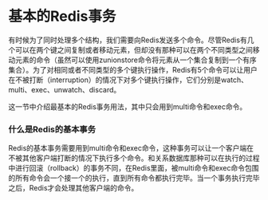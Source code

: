 # 基本的Redis事务

有时候为了同时处理多个结构，我们需要向Redis发送多个命令。尽管Redis有几个可以在两个键之间复制或者移动元素，但却没有那种可以在两个不同类型之间移动元素的命令（虽然可以使用zunionstore命令将元素从一个集合复制到一个有序集合）。为了对相同或者不同类型的多个键执行操作，Redis有5个命令可以让用户在不被打断（interruption）的情况下对多个键执行操作，它们分别是watch、multi、exec、unwatch、discard。

这一节中介绍最基本的Redis事务用法，其中只会用到multi命令和exec命令。

### 什么是Redis的基本事务

Redis的基本事务需要用到multi命令和exec命令，这种事务可以让一个客户端在不被其他客户端打断的情况下执行多个命令。和关系数据库那种可以在执行的过程中进行回滚（rollback）的事务不同，在Redis里面，被multi命令和exec命令包围的所有命令会一个接一个的执行，直到所有命令都执行完毕。当一个事务执行完毕之后，Redis才会处理其他客户端的命令。



